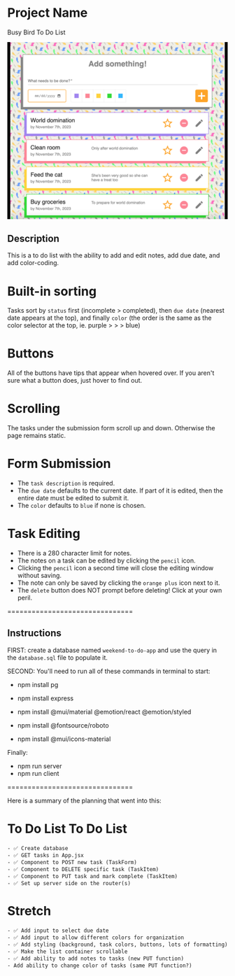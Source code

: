 # Project Name
Busy Bird To Do List 

![sample](example.png)

## Description
This is a to do list with the ability to add and edit notes, add due date, and add color-coding. 

  # Built-in sorting
  Tasks sort by `status` first (incomplete > completed),
      then `due date` (nearest date appears at the top),
      and finally `color` (the order is the same as the color selector at the top, ie. purple > > > blue)

  # Buttons
  All of the buttons have tips that appear when hovered over. 
  If you aren't sure what a button does, just hover to find out.

  # Scrolling
  The tasks under the submission form scroll up and down. 
  Otherwise the page remains static.

  # Form Submission
  - The `task description` is required. 
  - The `due date` defaults to the current date. If part of it is edited, then the entire date must be edited to submit it.
  - The `color` defaults to `blue` if none is chosen.

  # Task Editing
  - There is a 280 character limit for notes.
  - The notes on a task can be edited by clicking the `pencil` icon. 
  - Clicking the `pencil` icon a second time will close the editing window without saving.
  - The note can only be saved by clicking the `orange plus` icon next to it.
  - The `delete` button does NOT prompt before deleting! Click at your own peril.

===============================

## Instructions
FIRST: create a database named `weekend-to-do-app` and use the query in the `database.sql` file to populate it.

SECOND: You'll need to run all of these commands in terminal to start:
  - npm install pg
  - npm install express

  - npm install @mui/material @emotion/react @emotion/styled
  - npm install @fontsource/roboto
  - npm install @mui/icons-material

Finally:
  - npm run server
  - npm run client

===============================

Here is a summary of the planning that went into this:

  # To Do List To Do List
    - ✅ Create database
    - ✅ GET tasks in App.jsx
    - ✅ Component to POST new task (TaskForm)
    - ✅ Component to DELETE specific task (TaskItem)
    - ✅ Component to PUT task and mark complete (TaskItem)
    - ✅ Set up server side on the router(s)
  # Stretch
    - ✅ Add input to select due date
    - ✅ Add input to allow different colors for organization
    - ✅ Add styling (background, task colors, buttons, lots of formatting)
    - ✅ Make the list container scrollable
    - ✅ Add ability to add notes to tasks (new PUT function)
    - Add ability to change color of tasks (same PUT function?)




